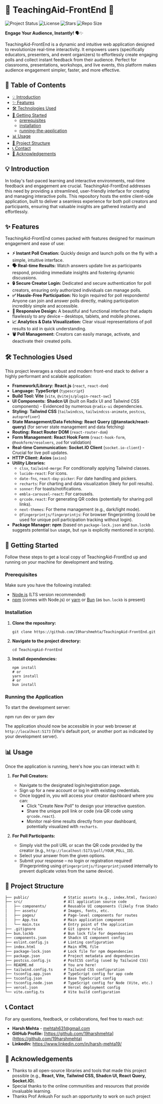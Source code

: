 # 🌟 TeachingAid-FrontEnd 🚀

![Project Status](https://img.shields.io/badge/Status-Actively%20Developed-brightgreen)
![License](https://img.shields.io/badge/License-MIT-blue.svg)
![Stars](https://img.shields.io/github/stars/19harshmehta/TeachingAid-FrontEnd?style=social)
![Repo Size](https://img.shields.io/github/repo-size/19harshmehta/TeachingAid-FrontEnd)

**Engage Your Audience, Instantly!** 🗣️✨

TeachingAid-FrontEnd is a dynamic and intuitive web application designed to revolutionize real-time interactivity. It empowers users (specifically educators, presenters, and event organizers) to effortlessly create engaging polls and collect instant feedback from their audience. Perfect for classrooms, presentations, workshops, and live events, this platform makes audience engagement simpler, faster, and more effective.

## 🎯 Table of Contents

-   [💡 Introduction](#-introduction)
-   [✨ Features](#-features)
-   [🛠️ Technologies Used](#%EF%B8%8F-technologies-used)
-   [🚀 Getting Started](#-getting-started)
    -   [ prerequisites](#-prerequisites)
    -   [ installation](#-installation)
    -   [ running-the-application](#-running-the-application)
-   [📊 Usage](#-usage)
-   [📂 Project Structure](#-project-structure)
-   [📞 Contact](#-contact)
-   [🙏 Acknowledgements](#-acknowledgements)

## 💡 Introduction

In today's fast-paced learning and interactive environments, real-time feedback and engagement are crucial. TeachingAid-FrontEnd addresses this need by providing a streamlined, user-friendly interface for creating and managing interactive polls. This repository hosts the entire client-side application, built to deliver a seamless experience for both poll creators and participants, ensuring that valuable insights are gathered instantly and effortlessly.

## ✨ Features

TeachingAid-FrontEnd comes packed with features designed for maximum engagement and ease of use:

*   **⚡ Instant Poll Creation:** Quickly design and launch polls on the fly with a simple, intuitive interface.
*   **🗣️ Real-time Results:** Watch answers update live as participants respond, providing immediate insights and fostering dynamic discussions.
*   **🔒 Secure Creator Login:** Dedicated and secure authentication for poll creators, ensuring only authorized individuals can manage polls.
*   **✅ Hassle-Free Participation:** No login required for poll respondents! Anyone can join and answer polls directly, making participation incredibly simple and accessible.
*   **📱 Responsive Design:** A beautiful and functional interface that adapts flawlessly to any device – desktops, tablets, and mobile phones.
*   **📈 Analytics & Data Visualization:** Clear visual representations of poll results to aid in quick understanding. 
*   **🗑️ Poll Management:** Creators can easily manage, activate, and deactivate their created polls.

## 🛠️ Technologies Used

This project leverages a robust and modern front-end stack to deliver a highly performant and scalable application:

*   **Framework/Library:** **React.js** (`react`, `react-dom`)
*   **Language:** **TypeScript** (`typescript`)
*   **Build Tool:** **Vite** (`vite`, `@vitejs/plugin-react-swc`)
*   **UI Components:** **Shadcn UI** (built on Radix UI and Tailwind CSS components) - Evidenced by numerous `@radix-ui` dependencies.
*   **Styling:** **Tailwind CSS** (`tailwindcss`, `tailwindcss-animate`, `postcss`, `autoprefixer`)
*   **State Management/Data Fetching:** **React Query (@tanstack/react-query)** (for server state management and data fetching)
*   **Routing:** **React Router DOM** (`react-router-dom`)
*   **Form Management:** **React Hook Form** (`react-hook-form`, `@hookform/resolvers`, `zod` for validation)
*   **Real-time Communication:** **Socket.IO Client** (`socket.io-client`) - Crucial for live poll updates.
*   **HTTP Client:** **Axios** (`axios`)
*   **Utility Libraries:**
    *   `clsx`, `tailwind-merge`: For conditionally applying Tailwind classes.
    *   `lucide-react`: For icons.
    *   `date-fns`, `react-day-picker`: For date handling and pickers.
    *   `recharts`: For charting and data visualization (likely for poll results).
    *   `sonner`: For toasts/notifications.
    *   `embla-carousel-react`: For carousels.
    *   `qrcode.react`: For generating QR codes (potentially for sharing poll links).
    *   `next-themes`: For theme management (e.g., dark/light mode).
    *   `@fingerprintjs/fingerprintjs`: For browser fingerprinting (could be used for unique poll participation tracking without login).
*   **Package Manager:** **npm** (based on `package-lock.json` and `bun.lockb` suggests potential `bun` usage, but `npm` is explicitly mentioned in scripts).

## 🚀 Getting Started

Follow these steps to get a local copy of TeachingAid-FrontEnd up and running on your machine for development and testing.

### Prerequisites

Make sure you have the following installed:

*   [Node.js](https://nodejs.org/en/) (LTS version recommended)
*   [npm](https://www.npmjs.com/) (comes with Node.js) or [yarn](https://yarnpkg.com/) or [Bun](https://bun.sh/) (as `bun.lockb` is present)

### Installation

1.  **Clone the repository:**
    ```
    git clone https://github.com/19harshmehta/TeachingAid-FrontEnd.git
    ```
2.  **Navigate to the project directory:**
    ```
    cd TeachingAid-FrontEnd
    ```
3.  **Install dependencies:**
    ```
    npm install
    # or
    yarn install
    # or
    bun install
    ```

### Running the Application

To start the development server:

npm run dev
or
yarn dev

The application should now be accessible in your web browser at `http://localhost:5173` (Vite's default port, or another port as indicated by your development server).

## 📊 Usage

Once the application is running, here's how you can interact with it:

1.  **For Poll Creators:**
    *   Navigate to the designated login/registration page.
    *   Sign up for a new account or log in with existing credentials.
    *   Once logged in, you will access your creator dashboard where you can:
        *   Click "Create New Poll" to design your interactive question.
        *   Share the unique poll link or code (via QR code using `qrcode.react`).
        *   Monitor real-time results directly from your dashboard, potentially visualized with `recharts`.

2.  **For Poll Participants:**
    *   Simply visit the poll URL or scan the QR code provided by the creator (e.g., `http://localhost:5173/poll/YOUR_POLL_ID`).
    *   Select your answer from the given options.
    *   Submit your response – no login or registration required! (Fingerprinting using `@fingerprintjs/fingerprintjs`used internally to prevent duplicate votes from the same device).

## 📁 Project Structure

```txt
├── public/                # Static assets (e.g., index.html, favicon)
├── src/                   # All application source code
│   ├── components/        # Reusable UI components (likely from Shadcn UI or custom)
│   ├── assets/            # Images, fonts, etc.
│   ├── pages/             # Page-level components for routes
│   ├── App.tsx            # Main application component
│   └── main.tsx           # Entry point of the application
├── .gitignore             # Git ignore rules
├── bun.lockb              # Bun lock file for dependencies
├── components.json        # Shadcn UI component config
├── eslint.config.js       # Linting configuration
├── index.html             # Main HTML file
├── package-lock.json      # Lock file for npm dependencies
├── package.json           # Project metadata and dependencies
├── postcss.config.js      # PostCSS config (used by Tailwind CSS)
├── README.md              # You are here!
├── tailwind.config.ts     # Tailwind CSS configuration
├── tsconfig.app.json      # TypeScript config for app code
├── tsconfig.json          # Base TypeScript config
├── tsconfig.node.json     # TypeScript config for Node (Vite, etc.)
├── vercel.json            # Vercel deployment config
└── vite.config.ts         # Vite build configuration
```

## 📞 Contact

For any questions, feedback, or collaborations, feel free to reach out:

*   **Harsh Mehta** - mehtah631@gmail.com
*   **GitHub Profile:** [https://github.com/19harshmehta](https://github.com/19harshmehta)
*   **LinkedIn:** https://www.linkedin.com/in/harsh-mehta19/

## 🙏 Acknowledgements

*   Thanks to all open-source libraries and tools that made this project possible (e.g., **React, Vite, Tailwind CSS, Shadcn UI, React Query, Socket.IO**).
*   Special thanks to the online communities and resources that provide invaluable learning.
*   Thanks Prof Ankush For such an opportunity to work on such project 
